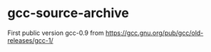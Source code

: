 gcc-source-archive
==================

First public version gcc-0.9 from https://gcc.gnu.org/pub/gcc/old-releases/gcc-1/

